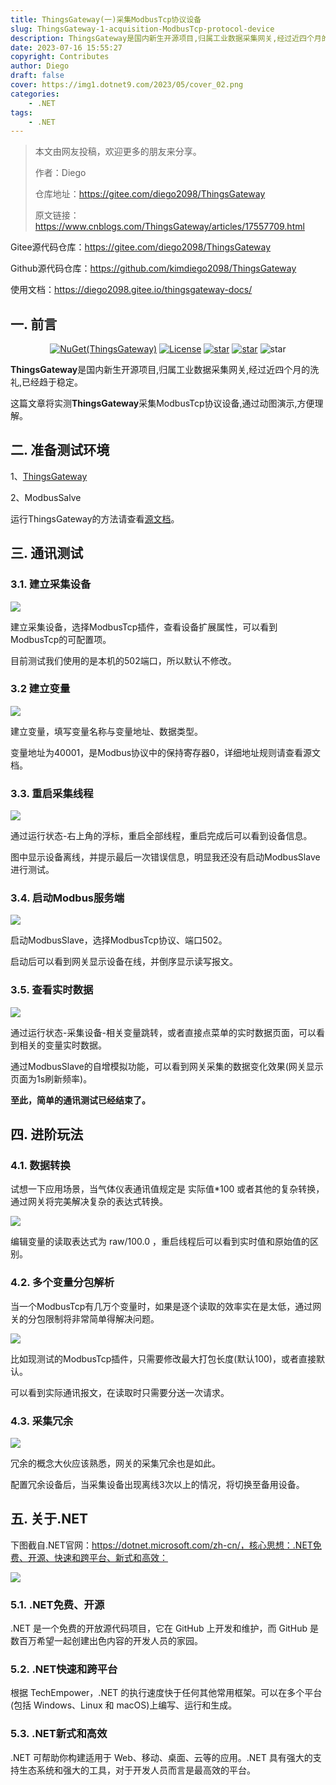 ```yaml
---
title: ThingsGateway(一)采集ModbusTcp协议设备
slug: ThingsGateway-1-acquisition-ModbusTcp-protocol-device
description: ThingsGateway是国内新生开源项目,归属工业数据采集网关,经过近四个月的洗礼,已经趋于稳定。
date: 2023-07-16 15:55:27
copyright: Contributes
author: Diego
draft: false
cover: https://img1.dotnet9.com/2023/05/cover_02.png
categories: 
    - .NET
tags: 
    - .NET
---
```


> 本文由网友投稿，欢迎更多的朋友来分享。
>
> 作者：Diego
>
> 仓库地址：https://gitee.com/diego2098/ThingsGateway
>
>原文链接：https://www.cnblogs.com/ThingsGateway/articles/17557709.html

Gitee源代码仓库：https://gitee.com/diego2098/ThingsGateway

Github源代码仓库：https://github.com/kimdiego2098/ThingsGateway

使用文档：https://diego2098.gitee.io/thingsgateway-docs/

## 一. 前言

<div align="center"> 

[![NuGet(ThingsGateway)](https://img.shields.io/nuget/v/ThingsGateway.Foundation.svg?label=ThingsGateway.Foundation)](https://www.nuget.org/packages/kimdiego/)
[![License](https://img.shields.io/badge/license-Apache%202-4EB1BA.svg)](https://www.apache.org/licenses/LICENSE-2.0.html)
[![star](https://gitee.com/diego2098/ThingsGateway/badge/star.svg)](https://gitee.com/diego2098/ThingsGateway/stargazers) 
[![star](https://gitee.com/diego2098/ThingsGateway/badge/fork.svg)](https://gitee.com/diego2098/ThingsGateway/members) 
![star](https://img.shields.io/badge/QQ群-605534569-blue)

</div>  

**ThingsGateway**是国内新生开源项目,归属工业数据采集网关,经过近四个月的洗礼,已经趋于稳定。

这篇文章将实测**ThingsGateway**采集ModbusTcp协议设备,通过动图演示,方便理解。

## 二. 准备测试环境

1、[ThingsGateway](https://gitee.com/diego2098/ThingsGateway)

2、ModbusSalve

运行ThingsGateway的方法请查看[源文档](https://diego2098.gitee.io/thingsgateway-docs/docs/startguide)。

## 三. 通讯测试

### 3.1. 建立采集设备

![](https://img1.dotnet9.com/2023/07/0402.gif)

建立采集设备，选择ModbusTcp插件，查看设备扩展属性，可以看到ModbusTcp的可配置项。

目前测试我们使用的是本机的502端口，所以默认不修改。

### 3.2 建立变量

![](https://img1.dotnet9.com/2023/07/0403.gif)

建立变量，填写变量名称与变量地址、数据类型。

变量地址为40001，是Modbus协议中的保持寄存器0，详细地址规则请查看源文档。

### 3.3. 重启采集线程

![](https://img1.dotnet9.com/2023/07/0404.gif)

通过运行状态-右上角的浮标，重启全部线程，重启完成后可以看到设备信息。

图中显示设备离线，并提示最后一次错误信息，明显我还没有启动ModbusSlave进行测试。

### 3.4. 启动Modbus服务端

![](https://img1.dotnet9.com/2023/07/0405.gif)

启动ModbusSlave，选择ModbusTcp协议、端口502。

启动后可以看到网关显示设备在线，并倒序显示读写报文。

### 3.5. 查看实时数据

![](https://img1.dotnet9.com/2023/07/0406.gif)

通过运行状态-采集设备-相关变量跳转，或者直接点菜单的实时数据页面，可以看到相关的变量实时数据。

通过ModbusSlave的自增模拟功能，可以看到网关采集的数据变化效果(网关显示页面为1s刷新频率)。

**至此，简单的通讯测试已经结束了。**

## 四. 进阶玩法

### 4.1. 数据转换

试想一下应用场景，当气体仪表通讯值规定是 实际值*100 或者其他的复杂转换，通过网关将完美解决复杂的表达式转换。

![](https://img1.dotnet9.com/2023/07/0407.gif)

编辑变量的读取表达式为 raw/100.0 ，重启线程后可以看到实时值和原始值的区别。

### 4.2. 多个变量分包解析

当一个ModbusTcp有几万个变量时，如果是逐个读取的效率实在是太低，通过网关的分包限制将非常简单得解决问题。

![](https://img1.dotnet9.com/2023/07/0408.gif)


比如现测试的ModbusTcp插件，只需要修改最大打包长度(默认100)，或者直接默认。

可以看到实际通讯报文，在读取时只需要分送一次请求。

### 4.3. 采集冗余

![](https://img1.dotnet9.com/2023/07/0409.gif)

冗余的概念大伙应该熟悉，网关的采集冗余也是如此。

配置冗余设备后，当采集设备出现离线3次以上的情况，将切换至备用设备。

## 五. 关于.NET

下图截自.NET官网：https://dotnet.microsoft.com/zh-cn/，核心思想：.NET免费、开源、快速和跨平台、新式和高效：

![](https://img1.dotnet9.com/2023/07/0401.png)

### 5.1. .NET免费、开源

.NET 是一个免费的开放源代码项目，它在 GitHub 上开发和维护，而 GitHub 是数百万希望一起创建出色内容的开发人员的家园。

### 5.2. .NET快速和跨平台

根据 TechEmpower，.NET 的执行速度快于任何其他常用框架。可以在多个平台(包括 Windows、Linux 和 macOS)上编写、运行和生成。

### 5.3. .NET新式和高效

.NET 可帮助你构建适用于 Web、移动、桌面、云等的应用。.NET 具有强大的支持生态系统和强大的工具，对于开发人员而言是最高效的平台。